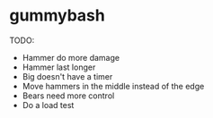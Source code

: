 # gummybash

TODO:
- Hammer do more damage
- Hammer last longer
- Big doesn't have a timer
- Move hammers in the middle instead of the edge
- Bears need more control
- Do a load test
